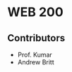 <h1> WEB 200  </h1>
<h2> Contributors  </h2>
<ul>
  <li>Prof. Kumar</li>
  <li>Andrew Britt</li>
</ul>
